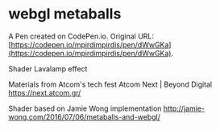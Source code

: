 # webgl metaballs

A Pen created on CodePen.io. Original URL: [https://codepen.io/mpirdimpirdis/pen/dWwGKa](https://codepen.io/mpirdimpirdis/pen/dWwGKa).

Shader Lavalamp effect 

Materials from Atcom's tech fest
Atcom Next | Beyond Digital
https://next.atcom.gr/

Shader based on Jamie Wong implementation
http://jamie-wong.com/2016/07/06/metaballs-and-webgl/

